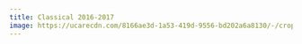 ```yaml
---
title: Classical 2016-2017
image: https://ucarecdn.com/8166ae3d-1a53-419d-9556-bd202a6a8130/-/crop/849x377/0,130/-/preview/
---
```

